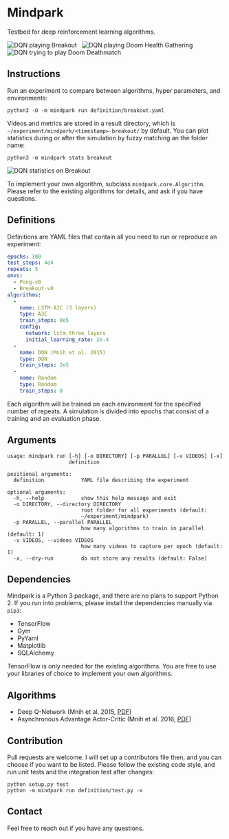 Mindpark
========

Testbed for deep reinforcement learning algorithms.

![DQN playing Breakout](http://imgur.com/zmwTvUx.gif)&nbsp;&nbsp;
![DQN playing Doom Health Gathering](http://imgur.com/ADsdHUM.gif)&nbsp;&nbsp;
![DQN trying to play Doom Deathmatch](http://imgur.com/WKDVGtx.gif)

## Instructions

Run an experiment to compare between algorithms, hyper parameters, and
environments:

```shell
python3 -O -m mindpark run definition/breakout.yaml
```

Videos and metrics are stored in a result directory, which is
`~/experiment/mindpark/<timestamp>-breakout/` by default. You can plot
statistics during or after the simulation by fuzzy matching an the folder name:

```shell
python3 -m mindpark stats breakout
```

![DQN statistics on Breakout](http://imgur.com/sAbK3C7.png)

To implement your own algorithm, subclass `mindpark.core.Algorithm`. Please
refer to the existing algorithms for details, and ask if you have questions.

## Definitions

Definitions are YAML files that contain all you need to run or reproduce an
experiment:

```yaml
epochs: 100
test_steps: 4e4
repeats: 5
envs:
  - Pong-v0
  - Breakout-v0
algorithms:
  -
    name: LSTM-A3C (3 layers)
    type: A3C
    train_steps: 8e5
    config:
      network: lstm_three_layers
      initial_learning_rate: 2e-4
  -
    name: DQN (Mnih et al. 2015)
    type: DQN
    train_steps: 2e5
  -
    name: Random
    type: Random
    train_steps: 0
```

Each algorithm will be trained on each environment for the specified number of
repeats. A simulation is divided into epochs that consist of a training and an
evaluation phase.

## Arguments

```
usage: mindpark run [-h] [-o DIRECTORY] [-p PARALLEL] [-v VIDEOS] [-x]
                    definition

positional arguments:
  definition            YAML file describing the experiment

optional arguments:
  -h, --help            show this help message and exit
  -o DIRECTORY, --directory DIRECTORY
                        root folder for all experiments (default:
                        ~/experiment/mindpark)
  -p PARALLEL, --parallel PARALLEL
                        how many algorithms to train in parallel (default: 1)
  -v VIDEOS, --videos VIDEOS
                        how many videos to capture per epoch (default: 1)
  -x, --dry-run         do not store any results (default: False)
```

## Dependencies

Mindpark is a Python 3 package, and there are no plans to support Python 2. If
you run into problems, please install the dependencies manually via `pip3`:

- TensorFlow
- Gym
- PyYaml
- Matplotlib
- SQLAlchemy

TensorFlow is only needed for the existing algorithms. You are free to use your
libraries of choice to implement your own algorithms.

## Algorithms

- Deep Q-Network (Mnih et al. 2015, [PDF][dqn-paper])
- Asynchronous Advantage Actor-Critic (Mnih et al. 2016, [PDF][a3c-paper])

[dqn-paper]: https://storage.googleapis.com/deepmind-data/assets/papers/DeepMindNature14236Paper.pdf
[a3c-paper]: https://arxiv.org/pdf/1602.01783v2.pdf

## Contribution

Pull requests are welcome. I will set up a contributors file then, and you can
choose if you want to be listed. Please follow the existing code style, and run
unit tests and the integration test after changes:

```shell
python setup.py test
python -m mindpark run definition/test.py -x
```

## Contact

Feel free to reach out if you have any questions.
